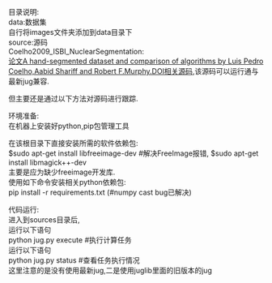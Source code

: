 目录说明:  
data:数据集  
自行将images文件夹添加到data目录下  
source:源码  
Coelho2009_ISBI_NuclearSegmentation:  
[论文A hand-segmented dataset and comparison of algorithms by Luis Pedro Coelho,Aabid Shariff and Robert F.Murphy.DOI相关源码](https://github.com/luispedro/Coelho2009_ISBI_NuclearSegmentation),该源码可以运行通与最新jug兼容.

但主要还是通过以下方法对源码进行跟踪.

环境准备:  
在机器上安装好python,pip包管理工具  

在该根目录下直接安装所需的软件依赖包:   
$sudo apt-get install libfreeimage-dev #解决FreeImage报错,
$sudo apt-get install libmagick++-dev  
主要是应为缺少freeimage开发库.  
使用如下命令安装相关python依赖包:  
pip install -r requirements.txt  (#numpy cast bug已解决)

代码运行:  
进入到sources目录后,  
运行以下语句  
python jug.py execute #执行计算任务  
运行以下语句  
python jug.py status  #查看任务执行情况  
这里注意的是没有使用最新jug,二是使用juglib里面的旧版本的jug
